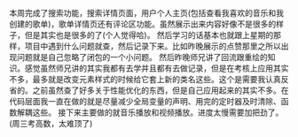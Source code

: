 本周完成了搜索功能，搜索详情页面，用户个人主页(包括查看我喜欢的音乐和我创建的歌单)，歌单详情页还有评论区功能。虽然展示出来内容好像不是很多的样子，但是其实也是很多的了(个人觉得哈)。
然后学习的话基本也就跟上星期的那样，项目中遇到什么问题就查，然后记录下来。比如昨晚展示的点赞那里之所以出现问题就是自己忽略了闭包的一个小问题。
然后昨晚师兄讲了回流跟重绘的知识。感觉虽然师兄讲的其实我都有去学并且都有去做记录，但是在考核上应用其实不多，最多就是改变元素样式的时候给它套上新的类名这些。这个是需要我认真反省的。之前虽然查了好多关于性能优化的东西，但是自己应用起来的其实不多。在代码层面我一直在做的就是尽量减少全局变量的声明、用完的定时器及时清除、函数解耦这些。
接下来主要做的就音乐播放和视频播放。进度太慢需要加把劲了。(周三考高数，太难顶了)